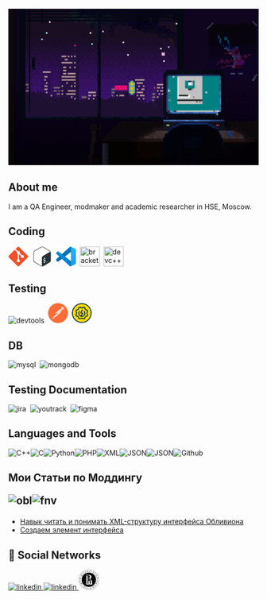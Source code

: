 <!-- ## Hi there 👋 -->

<!--
**ArtemShikov/ArtemShikov** is a ✨ _special_ ✨ repository because its `README.md` (this file) appears on your GitHub profile.

Here are some ideas to get you started:

- 🔭 I’m currently working on ...
- 🌱 I’m currently learning ...
- 👯 I’m looking to collaborate on ...
- 🤔 I’m looking for help with ...
- 💬 Ask me about ...
- 📫 How to reach me: ...
- 😄 Pronouns: ...
- ⚡ Fun fact: ...[![Header](https://github.com/ArtemShikov/ArtemShikov/blob/main/assets/igor-freitas-mesa.gif)] <!--(path to my channel)>

-->

![Header](https://github.com/ArtemShikov/ArtemShikov/blob/main/assets/igor-freitas-mesa.gif)


## About me
I am a QA Engineer, modmaker and academic researcher in HSE, Moscow.

## Coding

<div>
<img src="https://github.com/ArtemShikov/ArtemShikov/blob/main/assets/GIt.svg" title="git" width="40" height="40"/>&nbsp
<img src="https://github.com/ArtemShikov/ArtemShikov/blob/main/assets/Bash.png" title="bash" width="40" height="40"/>&nbsp
<img src="https://github.com/ArtemShikov/ArtemShikov/blob/main/assets/vscode.svg" title="vscode" width="40" height="40"/>&nbsp
<img src="https://upload.wikimedia.org/wikipedia/commons/thumb/4/4c/Brackets_Icon.svg/1200px-Brackets_Icon.svg.png" title="brackets" width="40" height="40"/>&nbsp
<img src="https://store-images.s-microsoft.com/image/apps.8200.14525614036320964.388ccdd1-65a9-4bfc-81ce-c614493bcc79.5dfc4719-b603-45a1-a73e-bf55d9d25077" title="devc++" width="40" height="40"/>&nbsp

</div>

## Testing

<div>
  <img src="https://d33wubrfki0l68.cloudfront.net/38b5c953a4667366685d55db55d057c86db1fc54/a0fdc/static/acae6b24d940347661ca901ea07f47c1/chrome-dev-logo-icon.png" title="devtools" alt="devtools" width="40" height="40"/>&nbsp
  <img src="https://github.com/ArtemShikov/ArtemShikov/blob/main/assets/Postman.png" title="postman" alt="postman" width="40" height="40"/>&nbsp
  <img src="https://github.com/ArtemShikov/ArtemShikov/blob/main/assets/SOAP.svg" title="soapui" alt="soapui" width="40" height="40"/>&nbsp

</div>

## DB 

<div>
  <img src="https://cdn.jsdelivr.net/gh/devicons/devicon/icons/mysql/mysql-original.svg" title="mysql" alt="mysql" width="40" height="40"/>&nbsp
  <img src="https://cdn.jsdelivr.net/gh/devicons/devicon/icons/mongodb/mongodb-original.svg" title="mongodb" alt="mongodb" width="40" height="40"/>&nbsp
</div>

## Testing Documentation
<div>
  <img src="https://cdn.jsdelivr.net/gh/devicons/devicon/icons/jira/jira-original.svg" title="jira" alt="jira" width="40" height="40"/>&nbsp
  <img src="https://upload.wikimedia.org/wikipedia/commons/thumb/8/8d/YouTrack_Icon.svg/1024px-YouTrack_Icon.svg.png?20200803082248" title="youtrack" alt="youtrack" width="40" height="40"/>&nbsp
  <img src="https://cdn.jsdelivr.net/gh/devicons/devicon/icons/figma/figma-original.svg" title="figma" alt="figma" width="40" height="40"/>&nbsp
</div>

## Languages and Tools
![C++](https://img.shields.io/badge/C++-2c0f4e?style=for-the-badge&logo=c%2B%2B)![C](https://img.shields.io/badge/C-2c0f4e?style=for-the-badge&logo=C)![Python](https://img.shields.io/badge/Python-2c0f4e?style=for-the-badge&logo=Python)![PHP](https://img.shields.io/badge/PHP-2c0f4e?style=for-the-badge&logo=php)![XML](https://img.shields.io/badge/XML-2c0f4e?style=for-the-badge&logo=XML)![JSON](https://img.shields.io/badge/JSON-2c0f4e?style=for-the-badge&logo=JSON)![JSON](https://img.shields.io/badge/Gitlab-2c0f4e?style=for-the-badge&logo=Gitlab)![Github](https://img.shields.io/badge/Github-2c0f4e?style=for-the-badge&logo=Github)


 ## Мои Статьи по Моддингу <p><img src="https://cdn2.steamgriddb.com/icon_thumb/ccf4769973f7658ac976a063527c4292.png" width="40" height="40" alt="obl" /><img src="https://raw.githubusercontent.com/ArtemShikov/ArtemShikov/refs/heads/main/assets/3xhumed-Mega-Games-Pack-23-Fallout-3-new-2.ico" width="40" height="40" alt="fnv"/>
 - [Навык читать и понимать XML-структуру интерфейса Обливиона](https://tesall.club/tutorials/the-elder-scrolls-modding/modostroenie-oblivion/1609-navik-chitat-i-ponimat-xml-strukturu-interfeisa-obliviona)
 - [Создаем элемент интерфейса](https://tesall.club/tutorials/mir-fallout/modostroenie-fallout/1610-sozdaem-element-interfeisa)
  
## 🤝 Social Networks
 <div id="badges">
    <a href="https://next.nexusmods.com/profile/ArtemSHikoff/mods" target="_blank">
      <img src="https://upload.wikimedia.org/wikipedia/tr/c/c2/NexusMods.png" width="40" height="40" alt="linkedin" />
    </a>
    <a href="https://orcid.org/0000-0002-3027-8826" target="_blank">
      <img src="https://library.pitt.edu/sites/default/files/images/medialibrary/orcid.png" width="40" height="40" alt="linkedin" />
    </a>
<a href="https://www.hse.ru/org/persons/208534475/#sci" target="_blank">
      <img src=" https://raw.githubusercontent.com/ArtemShikov/ArtemShikov/refs/heads/main/assets/hse.png" width="40" height="40" alt="hse" />
    </a>
         </div>

 
<!-- [![HSE](https://github.com/ArtemShikov/ArtemShikov/blob/main/assets/hse.png)](https://www.hse.ru/org/persons/208534475/#sci) -->
<!-- ## Follow Me -->
  <!-- <a href=" " target="_blank">
      <img src="https://cdn-icons-png.flaticon.com/512/2111/2111646.png" width="40" height="40" alt="telegram" />
    </a> -->